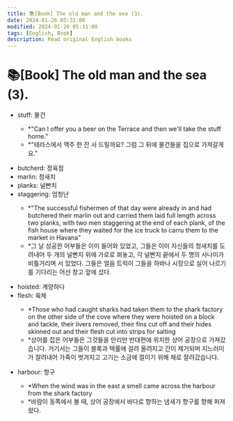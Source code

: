 ```yaml
---
title: 📚[Book] The old man and the sea (3).
date: 2024-01-26 05:31:00
modified: 2024-01-26 05:31:00
tags: [English, Book]
description: Read original English books
---
```


# 📚[Book] The old man and the sea (3).

<p>
    <ul>
        <li>stuff: 물건</li>
        <ul>
            <li>*"Can I offer you a beer on the Terrace and then we'll take the stuff home."</li>
            <li>*"테라스에서 맥주 한 잔 사 드릴까요? 그럼 그 뒤에 물건들을 집으로 가져갈게요."</li>
        </ul>
    </ul>
</p>

<p>
    <ul>
        <li>butcherd: 정육점</li>
        <li>marlin: 청새치</li>
        <li>planks: 널빤치</li>
        <li>staggering: 엄청난</li>
        <ul>
            <li>*"The successful fishermen of that day were already in and had butchered their marlin out and carried them laid full length across two planks, with two men staggering at the end of each plank, of the fish house where they waited for the ice truck to carru them to the market in Havana"</li>
            <li>*그 날 성공한 어부들은 이미 들어와 있었고, 그들은 이미 자신들의 청새치를 도려내어 두 개의 널빤지 위에 가로로 펴놓고, 각 널빤지 끝에서 두 명의 사나이가 비틀거리며 서 있었다. 그들은 얼음 트럭이 그들을 하바나 시장으로 실어 나르기를 기다리는 어선 창고 앞에 섰다.</li>
        </ul>
    </ul>
</p>

<p>
    <ul>
        <li>hoisted: 계양하다</li>
        <li>flesh: 육체</li>
        <ul>
            <li>*Those who had caught sharks had taken them to the shark factory on the other side of the cove where they were hoisted on a block and tackle, their livers removed, their fins cut off and their hides skinned out and their flesh cut into strips for salting</li>
            <li>*상어를 잡은 어부들은 그것들을 만리만 반대편에 위치한 상어 공장으로 가져갔습니다. 거기서는 그들이 블록과 택률에 걸려 올려지고 간이 제거되며 지느러미가 잘려내어 가죽이 벗겨지고 고기는 소금에 절이기 위해 채로 잘려갔습니다.</li>
        </ul>
    </ul>
</p>

<p>
    <ul>
        <li>harbour: 항구</li>
        <ul>
            <li>*When the wind was in the east a smell came across the harbour from the shark factory</li>
            <li>*바람이 동쪽에서 불 때, 상어 공장에서 바다로 향하는 냄새가 항구를 향해 퍼져왔다.</li>
        </ul>
    </ul>
</p>
